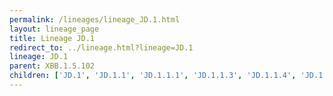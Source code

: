 ```yaml
---
permalink: /lineages/lineage_JD.1.html
layout: lineage_page
title: Lineage JD.1
redirect_to: ../lineage.html?lineage=JD.1
lineage: JD.1
parent: XBB.1.5.102
children: ['JD.1', 'JD.1.1', 'JD.1.1.1', 'JD.1.1.3', 'JD.1.1.4', 'JD.1.1.7', 'JD.1.1.8']
---
```

